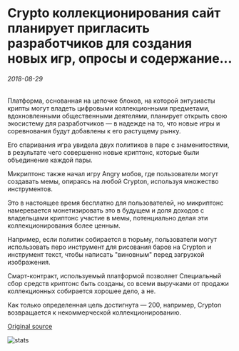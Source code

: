 # Crypto коллекционирования сайт планирует пригласить разработчиков для создания новых игр, опросы и содержание...

###### 2018-08-29

Платформа, основанная на цепочке блоков, на которой энтузиасты крипты могут владеть цифровыми коллекционными предметами, вдохновленными общественными деятелями, планирует открыть свою экосистему для разработчиков — в надежде на то, что новые игры и соревнования будут добавлены к его растущему рынку.

Его спаривания игра увидела двух политиков в паре с знаменитостями, в результате чего совершенно новые криптонс, которые были объединение каждой пары.

Микриптонс также начал игру Angry мобов, где пользователи могут создавать мемы, опираясь на любой Crypton, используя множество инструментов.

Это в настоящее время бесплатно для пользователей, но микриптонс намеревается монетизировать это в будущем и доля доходов с владельцами криптонс участие в мемы, потенциально делая эти коллекционирования более ценным.

Например, если политик собирается в тюрьму, пользователи могут использовать перо инструмент для рисования баров на Crypton и инструмент текст, чтобы написать "виновным" перед загрузкой изображения.

Смарт-контракт, используемый платформой позволяет Специальный сбор средств криптонс быть созданы, со всеми выручками от продажи коллекционных собирается хорошее дело, а не.

Как только определенная цель достигнута — 200, например, Crypton возвращается к некоммерческой коллекционированию.

[Original source](https://cointelegraph.com/news/crypto-collectibles-site-plans-to-invite-developers-to-create-new-games-polls-and-content)

![stats](https://c.statcounter.com/11760860/0/a89fa40b/1/ "stats")